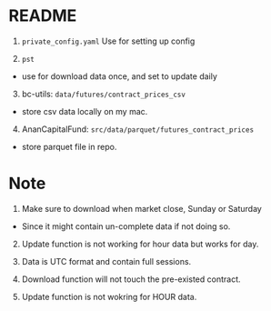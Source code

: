 # README

1. `private_config.yaml`
Use for setting up config

2. `pst`
- use for download data once, and set to update daily

3. bc-utils: `data/futures/contract_prices_csv`
- store csv data locally on my mac.

4. AnanCapitalFund: `src/data/parquet/futures_contract_prices`
- store parquet file in repo.

# Note

1. Make sure to download when market close, Sunday or Saturday
- Since it might contain un-complete data if not doing so.

2. Update function is not working for hour data but works for day.

3. Data is UTC format and contain full sessions.

4. Download function will not touch the pre-existed contract.

5. Update function is not wokring for HOUR data. 